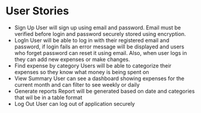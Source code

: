 # User Stories
* Sign Up
  User will sign up using email and password. Email must be verified before login and password
  securely stored using encryption.
* LogIn
  User will be able to log in with their registered email and password, if login fails an error
  message will be displayed and users who forget password can reset it using email. Also, when user
  logs in they can add new expenses or make changes.
* Find expense by category
  Users will be able to categorize their expenses so they know what money is being spent on
* View Summary
  User can see a dashboard showing expenses for the current month and can filter to see weekly or daily
* Generate reports
  Report will be generated based on date and categories that wil be in a table format
* Log Out
  User can log out of application securely